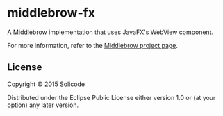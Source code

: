 middlebrow-fx
=============

A [Middlebrow](https://github.com/solicode/middlebrow) implementation that uses JavaFX's WebView component.

For more information, refer to the [Middlebrow project page](https://github.com/solicode/middlebrow).

License
-------

Copyright © 2015 Solicode

Distributed under the Eclipse Public License either version 1.0 or (at your option) any later version.
